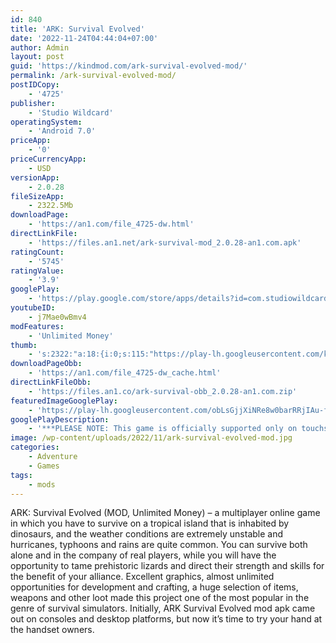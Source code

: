 ```yaml
---
id: 840
title: 'ARK: Survival Evolved'
date: '2022-11-24T04:44:04+07:00'
author: Admin
layout: post
guid: 'https://kindmod.com/ark-survival-evolved-mod/'
permalink: /ark-survival-evolved-mod/
postIDCopy:
    - '4725'
publisher:
    - 'Studio Wildcard'
operatingSystem:
    - 'Android 7.0'
priceApp:
    - '0'
priceCurrencyApp:
    - USD
versionApp:
    - 2.0.28
fileSizeApp:
    - 2322.5Mb
downloadPage:
    - 'https://an1.com/file_4725-dw.html'
directLinkFile:
    - 'https://files.an1.net/ark-survival-mod_2.0.28-an1.com.apk'
ratingCount:
    - '5745'
ratingValue:
    - '3.9'
googlePlay:
    - 'https://play.google.com/store/apps/details?id=com.studiowildcard.wardrumstudios.ark'
youtubeID:
    - j7Mae0wBmv4
modFeatures:
    - 'Unlimited Money'
thumb:
    - 's:2322:"a:18:{i:0;s:115:"https://play-lh.googleusercontent.com/kFVy4JgyAv8pj6DHR4GesHeWXFOKA3XfZpFi3GHemte3L6ciHYZi4UezLxXvEe2q-0U=w526-h296";i:1;s:115:"https://play-lh.googleusercontent.com/_-Q_wX4aCI8xednnR3-W_0hW7XhuKy9wHOREc_LJU6pzHDQISOC82Uv48UNdknTCOc8=w526-h296";i:2;s:115:"https://play-lh.googleusercontent.com/eVn5rXHNC_LkUfLgAQTfUEYhc9HuhgFfIbY6n4N2IuT-S5uLBtfWB0EHAqKQ4fXc6Tw=w526-h296";i:3;s:116:"https://play-lh.googleusercontent.com/HEumo46SVeVyj_gvfCtcS-zNAUcoa4BkgHZOFVmVweOHGkZn39z0ViG-4dLSs6j_3ay3=w526-h296";i:4;s:116:"https://play-lh.googleusercontent.com/qlWyl2lcyBiSiUcZqkdTm3zkhM9Us65spBC_3ndSF5Y_BUciaGUZdAVwx8tOZfbwqj5-=w526-h296";i:5;s:116:"https://play-lh.googleusercontent.com/Cd6VB18uudclIk1UM-kvyLCKIps3FI1AtabczdxKPkE3zEKlN4jikMRzrz9D4BVelnZk=w526-h296";i:6;s:116:"https://play-lh.googleusercontent.com/A3S7t4xzgh11AcQ08X9VyEp-7HyA-atsMvyG13hVqfPjUnLVjvqNFu2Az0ncwAM67hR8=w526-h296";i:7;s:116:"https://play-lh.googleusercontent.com/UChM3aQbKNvhG82FZ6-1DNtxpAPAr9olQFaHFMfmiSGYmKMBlDajEDfSlpWwWKmyYy4I=w526-h296";i:8;s:114:"https://play-lh.googleusercontent.com/tbF4lxv0zOOPfALnvLKJ4Zk0G3HMQ5sdL5LB9y6P9nn0GL2XCOvCd7QAC0tVglTt8Q=w526-h296";i:9;s:115:"https://play-lh.googleusercontent.com/MsVLplt0xtAuc-3xMs4ZaBq0TfMD0gK9A2Y5WZsiy-IgqvoOl6xwsuAveCTfU_kKqfE=w526-h296";i:10;s:114:"https://play-lh.googleusercontent.com/k1Td7ox-8nCBUm0chhDJV74Bd-sBIF7Fr0vazRoznEazTWSzvZn4oYIcvE6bhBI0Vg=w526-h296";i:11;s:116:"https://play-lh.googleusercontent.com/-KGTn-juiShPBfGsz9mZOc29J2W5j8AARJGavMj2wzVDjW-BVUVaWfh5js5FPnH0ENHn=w526-h296";i:12;s:115:"https://play-lh.googleusercontent.com/9jL14j5ybIg7aZwZXn-ZxUcID-mjj4ofxyxfDaTz4X_t9A610-YZYtXSVwzWLYzK-IM=w526-h296";i:13;s:114:"https://play-lh.googleusercontent.com/9f2gDkFKRXCSe-UHo7JlUogfPt9e3cXh47fcJXBGMdeih0cxlyoC4vOq0ljaJyewYw=w526-h296";i:14;s:116:"https://play-lh.googleusercontent.com/iADFPWft9TETUUPXtf9RzN7g56wt9qShf-69JDSl_009v7jUVs7bMj0eF8pL0rPPgwd9=w526-h296";i:15;s:115:"https://play-lh.googleusercontent.com/Mry_RLE0P8ZHcZFBbVBR9vaamFTDVA4q0VF-IKX_SJc_aRCa1boy1eJEMtrbk_Owg1c=w526-h296";i:16;s:115:"https://play-lh.googleusercontent.com/f_IU1qYuOd5KHI1SqreILnaqh5d84mrsrMWpLynUWJguLpznePGDFWTBZ2Gl2UqCcTY=w526-h296";i:17;s:114:"https://play-lh.googleusercontent.com/KVR8cDVzi2F_R-GLT-8Rai-RPzrEc4na22I1D56I893RY7nFOnA26z4WoKkaRXSlng=w526-h296";}";'
downloadPageObb:
    - 'https://an1.com/file_4725-dw_cache.html'
directLinkFileObb:
    - 'https://files.an1.co/ark-survival-obb_2.0.28-an1.com.zip'
featuredImageGooglePlay:
    - 'https://play-lh.googleusercontent.com/obLsGjjXiNRe8w0barRRjIAu-fXWswv5n-UMzZyooidFtdUdGFW7PS1Vn7qpPCqUYQ'
googlePlayDescription:
    - '***PLEASE NOTE: This game is officially supported only on touchscreen Android devices with at least 3 GB of RAM and up-to-date Vulkan support. There are some devices that should be able to play that are listed as incompatible, we will fix this as soon as we can! ***. Dive into the ultimate mobile dino-adventure with ARK: Survival Evolved! A massive game world combines with 80+ unique dinosaurs and primal creatures for you to capture and tame - making for a survival experience bar-none. Meet up with other players and friends in this Jurassic-era world, to form tribes and work together to build colonies of survivors.. Based on the genre-defining adventure from PC and consoles, ARK: Survival Evolved challenges you to survive and thrive on a mysterious island, where you start out alone and unarmed. Gather resources and craft tools to build shelter and hunt. Expand your domain while capturing and taming dinosaurs to do your bidding. Make new friends online, form tribes, and build mighty structures to defend against man and mega-predators alike!'
image: /wp-content/uploads/2022/11/ark-survival-evolved-mod.jpg
categories:
    - Adventure
    - Games
tags:
    - mods
---
```


ARK: Survival Evolved (MOD, Unlimited Money) – a multiplayer online game in which you have to survive on a tropical island that is inhabited by dinosaurs, and the weather conditions are extremely unstable and hurricanes, typhoons and rains are quite common. You can survive both alone and in the company of real players, while you will have the opportunity to tame prehistoric lizards and direct their strength and skills for the benefit of your alliance. Excellent graphics, almost unlimited opportunities for development and crafting, a huge selection of items, weapons and other loot made this project one of the most popular in the genre of survival simulators. Initially, ARK Survival Evolved mod apk came out on consoles and desktop platforms, but now it’s time to try your hand at the handset owners.